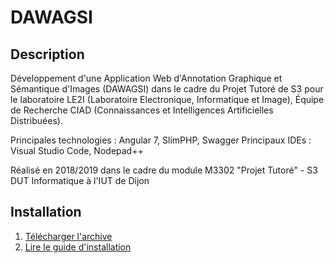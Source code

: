 # DAWAGSI

## Description

Développement d'une Application Web d'Annotation Graphique et Sémantique d'Images (DAWAGSI) dans le cadre du Projet Tutoré de S3 pour le laboratoire LE2I (Laboratoire Electronique, Informatique et Image), Équipe de Recherche CIAD (Connaissances et Intelligences Artificielles Distribuées).

Principales technologies : Angular 7, SlimPHP,  Swagger
Principaux IDEs : Visual Studio Code, Nodepad++

Réalisé en 2018/2019 dans le cadre du module M3302 "Projet Tutoré" - S3 DUT Informatique à l'IUT de Dijon

## Installation

1. [Télécharger l'archive](http://skydefr.com/projets/illumination/DAWAGSI.zip)
2. [Lire le guide d'installation](http://skydefr.com/projets/illumination/DAWAGSI.pdf)
